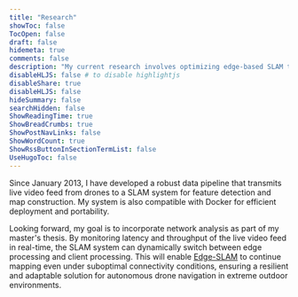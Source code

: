 ```yaml
---
title: "Research"
showToc: false
TocOpen: false
draft: false
hidemeta: true
comments: false
description: "My current research involves optimizing edge-based SLAM techniques and tailoring them for deployment on small drones with limited computation power."
disableHLJS: false # to disable highlightjs
disableShare: true
disableHLJS: false
hideSummary: false
searchHidden: false
ShowReadingTime: true
ShowBreadCrumbs: true
ShowPostNavLinks: false
ShowWordCount: true
ShowRssButtonInSectionTermList: false
UseHugoToc: false
---
```

Since January 2013, I have developed a robust data pipeline that transmits live video feed from drones to a SLAM system for feature detection and map construction. My system is also compatible with Docker for efficient deployment and portability.

Looking forward, my goal is to incorporate network analysis as part of my master's thesis. By monitoring latency and throughput of the live video feed in real-time, the SLAM system can dynamically switch between edge processing and client processing. This will enable [Edge-SLAM](https://github.com/droneslab/edgeslam) to continue mapping even under suboptimal connectivity conditions, ensuring a resilient and adaptable solution for autonomous drone navigation in extreme outdoor environments.
